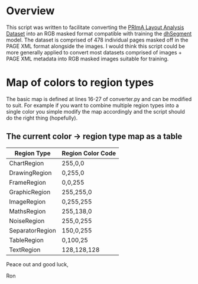 # Overview
This script was written to facilitate converting the [PRImA Layout Analysis Dataset](https://www.primaresearch.org/datasets/Layout_Analysis) into an RGB masked format compatible with training the [dhSegment](https://github.com/dhlab-epfl/dhSegment) model. The dataset is comprised of 478 individual pages masked off in the PAGE XML format alongside the images. I would think this script could be more generally applied to convert most datasets comprised of images + PAGE XML metadata into RGB masked images suitable for training.

# Map of colors to region types
The basic map is defined at lines 16-27 of converter.py and can be modified to suit. For example if you want to combine multiple region types into a single color you simple modify the map accordingly and the script should do the right thing (hopefully).

## The current color -> region type map as a table
| Region Type | Region Color Code |
|-------------|-------------------|
|ChartRegion|255,0,0|
|DrawingRegion|0,255,0|
|FrameRegion|0,0,255|
|GraphicRegion|255,255,0|
|ImageRegion|0,255,255|
|MathsRegion|255,138,0|
|NoiseRegion|255,0,255|
|SeparatorRegion|150,0,255|
|TableRegion|0,100,25|
|TextRegion|128,128,128|

Peace out and good luck,

Ron